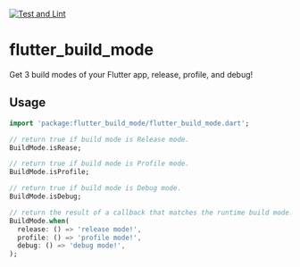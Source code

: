 [![Test and Lint](https://github.com/okaryo/flutter_build_mode/actions/workflows/test-and-lint.yml/badge.svg)](https://github.com/okaryo/flutter_build_mode/actions/workflows/test-and-lint.yml)

# flutter_build_mode

Get 3 build modes of your Flutter app, release, profile, and debug!

## Usage
```dart
import 'package:flutter_build_mode/flutter_build_mode.dart';

// return true if build mode is Release mode.
BuildMode.isRease;

// return true if build mode is Profile mode.
BuildMode.isProfile;

// return true if build mode is Debug mode.
BuildMode.isDebug;

// return the result of a callback that matches the runtime build mode.
BuildMode.when(
  release: () => 'release mode!',
  profile: () => 'profile mode!',
  debug: () => 'debug mode!',
);
```
